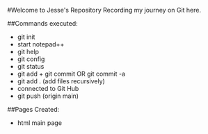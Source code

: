 #Welcome to Jesse's Repository
Recording my journey on Git here.

##Commands executed:
- git init
- start notepad++ <file path>
- git help
- git config
- git status
- git add <file> + git commit OR git commit -a
- git add . (add files recursively)
- connected to Git Hub
- git push (origin main)

##Pages Created:
- html main page
